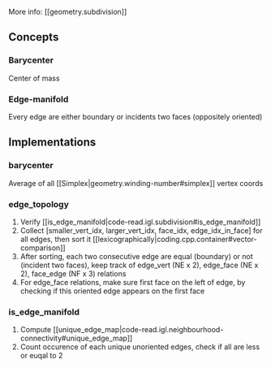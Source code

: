 
More info: [[geometry.subdivision]]

## Concepts
### Barycenter
Center of mass

### Edge-manifold
Every edge are either boundary or incidents two faces (oppositely oriented)

## Implementations

### barycenter

Average of all [[Simplex|geometry.winding-number#simplex]] vertex coords

### edge_topology

1. Verify [[is_edge_manifold|code-read.igl.subdivision#is_edge_manifold]]
2. Collect [smaller_vert_idx, larger_vert_idx, face_idx, edge_idx_in_face] for all edges, then sort it [[lexicographically|coding.cpp.container#vector-comparison]]
3. After sorting, each two consecutive edge are equal (boundary) or not (incident two faces), keep track of edge_vert (NE x 2), edge_face (NE x 2), face_edge (NF x 3) relations
4. For edge_face relations, make sure first face on the left of edge, by checking if this oriented edge appears on the first face


### is_edge_manifold

1. Compute [[unique_edge_map|code-read.igl.neighbourhood-connectivity#unique_edge_map]]
2. Count occurence of each unique unoriented edges, check if all are less or euqal to 2
